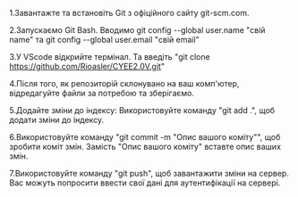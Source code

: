 1.Завантажте та встановіть Git з офіційного сайту git-scm.com.

2.Запускаємо Git Bash. Вводимо git config --global user.name "свій name" та git config --global user.email "свій email"

3.У VScode відкрийте термінал. Та введіть "git clone https://github.com/Rioasler/CYEE2.0V.git"

4.Після того, як репозиторій склонувано на ваш комп'ютер, відредагуйте файли за потребою та зберігаємо.

5.Додайте зміни до індексу: Використовуйте команду "git add .", щоб додати зміни до індексу.

6.Використовуйте команду "git commit -m "Опис вашого коміту"", щоб зробити коміт змін. Замість "Опис вашого коміту" вставте опис ваших змін.

7.Використовуйте команду "git push", щоб завантажити зміни на сервер. Вас можуть попросити ввести свої дані для аутентифікації на сервері.
